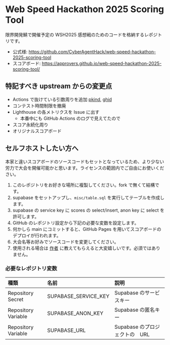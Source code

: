 # Web Speed Hackathon 2025 Scoring Tool

限界開発鯖で開催予定の WSH2025 感想戦のためのコードを格納するレポジトリです。

- 公式様: https://github.com/CyberAgentHack/web-speed-hackathon-2025-scoring-tool
- スコアボード: https://approvers.github.io/web-speed-hackathon-2025-scoring-tool/

## 特記すべき upstream からの変更点

- Actions で抜けている引数周りを追加 [pkind](https://github.com/approvers/web-speed-hackathon-2025-scoring-tool/commit/09de7919f3638f98b3e08201e1b0a75d3865582c), [ghid](https://github.com/approvers/web-speed-hackathon-2025-scoring-tool/commit/9de32eff9374ccd07607e84cb64a88f9d7dd7cfe)
- コンテスト時間制限を撤廃
- Lighthouse の各メトリクスを Issue に出す
  - 本番中にも GitHub Actions のログで見えてたので
- スコア永続化周り
- オリジナルスコアボード

## セルフホストしたい方へ

本家と違いスコアボードのソースコードもセットとなっているため、より少ない労力で大会を開催可能かと思います。ライセンスの範囲内でご自由にお使いください。

1. このレポジトリをお好きな場所に複製してください。fork で無くて結構です。
1. supabase をセットアップし、`misc/table.sql` を実行してテーブルを作成します。
1. supabase の service key に scores の select/insert, anon key に select を許可します。
1. GitHub のレポジトリ設定から下記の必要な変数を設定します。
1. 何かしら main にコミットすると、GitHub Pages を用いてスコアボードのデプロイが行われます。
1. 大会名等お好みでソースコードを変更してください。
1. 使用される場合は [作者](https://x.com/kawason0708) に教えてもらえると大変嬉しいです。必須ではありません。

### 必要なレポジトリ変数

| 種類                | 名前                 | 説明                           |
| :------------------ | :------------------- | :----------------------------- |
| Repository Secret   | SUPABASE_SERVICE_KEY | Supabase のサービスキー        |
| Repository Variable | SUPABASE_ANON_KEY    | Supabase の匿名キー            |
| Repository Variable | SUPABASE_URL         | Supabase のプロジェクトの　URL |
